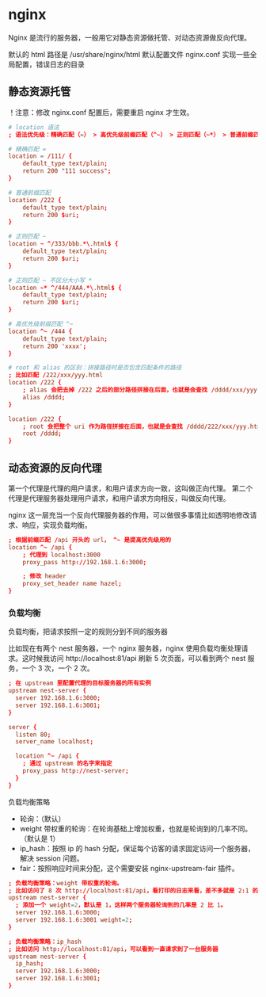 # nginx

Nginx 是流行的服务器，一般用它对静态资源做托管、对动态资源做反向代理。

默认的 html 路径是 /usr/share/nginx/html
默认配置文件 nginx.conf 实现一些全局配置，错误日志的目录

## 静态资源托管

！注意：修改 nginx.conf 配置后，需要重启 nginx 才生效。

```conf :nginx.conf
# location 语法
; 语法优先级：精确匹配（=） > 高优先级前缀匹配（^~） > 正则匹配（~*） > 普通前缀匹配

# 精确匹配 =
location = /111/ {
    default_type text/plain;
    return 200 "111 success";
}

# 普通前缀匹配
location /222 {
    default_type text/plain;
    return 200 $uri;
}

# 正则匹配 ~
location ~ ^/333/bbb.*\.html$ {
    default_type text/plain;
    return 200 $uri;
}

# 正则匹配 ~ 不区分大小写 *
location ~* ^/444/AAA.*\.html$ {
    default_type text/plain;
    return 200 $uri;
}

# 高优先级前缀匹配 ^~
location ^~ /444 {
    default_type text/plain;
    return 200 'xxxx';
}

# root 和 alias 的区别：拼接路径时是否包含匹配条件的路径
; 比如匹配 /222/xxx/yyy.html
location /222 {
    ; alias 会把去掉 /222 之后的部分路径拼接在后面，也就是会查找 /dddd/xxx/yyy.html 文件
    alias /dddd;
}

location /222 {
    ; root 会把整个 uri 作为路径拼接在后面，也就是会查找 /dddd/222/xxx/yyy.html 文件
    root /dddd;
}

```

## 动态资源的反向代理

第一个代理是代理的用户请求，和用户请求方向一致，这叫做正向代理。
第二个代理是代理服务器处理用户请求，和用户请求方向相反，叫做反向代理。

nginx 这一层充当一个反向代理服务器的作用，可以做很多事情比如透明地修改请求、响应，实现负载均衡。

```conf :nginx.conf
; 根据前缀匹配 /api 开头的 url， ^~ 是提高优先级用的
location ^~ /api {
    ; 代理到 localhost:3000 
    proxy_pass http://192.168.1.6:3000;

    ; 修改 header
    proxy_set_header name hazel;
}
```

### 负载均衡

负载均衡，把请求按照一定的规则分到不同的服务器

比如现在有两个 nest 服务器，一个 nginx 服务器，nginx 使用负载均衡处理请求。这时候我访问 http://localhost:81/api 刷新 5 次页面，可以看到两个 nest 服务，一个 3 次，一个 2 次。

```conf
; 在 upstream 里配置代理的目标服务器的所有实例
upstream nest-server {
  server 192.168.1.6:3000;
  server 192.168.1.6:3001;
}

server {
  listen 80;
  server_name localhost;

  location ^~ /api {
    ; 通过 upstream 的名字来指定
    proxy_pass http://nest-server;
  }
}
```

负载均衡策略
- 轮询：（默认）
- weight 带权重的轮询：在轮询基础上增加权重，也就是轮询到的几率不同。（默认是 1）
- ip_hash：按照 ip 的 hash 分配，保证每个访客的请求固定访问一个服务器，解决 session 问题。
- fair：按照响应时间来分配，这个需要安装 nginx-upstream-fair 插件。

```conf
; 负载均衡策略：weight 带权重的轮询。
; 比如访问了 8 次 http://localhost:81/api，看打印的日志来看，差不多就是 2:1 的轮询几率。
upstream nest-server {
  ; 添加一个 weight=2，默认是 1，这样两个服务器轮询到的几率是 2 比 1。
  server 192.168.1.6:3000;
  server 192.168.1.6:3001 weight=2;
}
```

```conf
; 负载均衡策略：ip_hash
; 比如访问 http://localhost:81/api，可以看到一直请求到了一台服务器
upstream nest-server {
  ip_hash;
  server 192.168.1.6:3000;
  server 192.168.1.6:3001;
}
```
